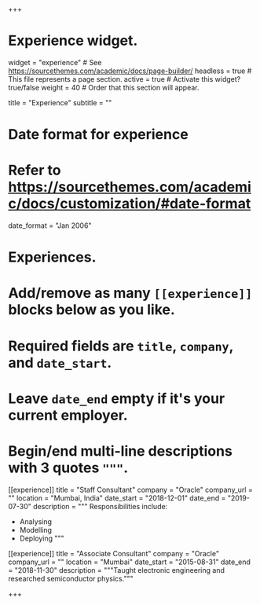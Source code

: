 +++
# Experience widget.
widget = "experience"  # See https://sourcethemes.com/academic/docs/page-builder/
headless = true  # This file represents a page section.
active = true  # Activate this widget? true/false
weight = 40  # Order that this section will appear.

title = "Experience"
subtitle = ""

# Date format for experience
#   Refer to https://sourcethemes.com/academic/docs/customization/#date-format
date_format = "Jan 2006"

# Experiences.
#   Add/remove as many `[[experience]]` blocks below as you like.
#   Required fields are `title`, `company`, and `date_start`.
#   Leave `date_end` empty if it's your current employer.
#   Begin/end multi-line descriptions with 3 quotes `"""`.
[[experience]]
  title = "Staff Consultant"
  company = "Oracle"
  company_url = ""
  location = "Mumbai, India"
  date_start = "2018-12-01"
  date_end = "2019-07-30"
  description = """
  Responsibilities include:
  
  * Analysing
  * Modelling
  * Deploying
  """

[[experience]]
  title = "Associate Consultant"
  company = "Oracle"
  company_url = ""
  location = "Mumbai"
  date_start = "2015-08-31"
  date_end = "2018-11-30"
  description = """Taught electronic engineering and researched semiconductor physics."""

+++
